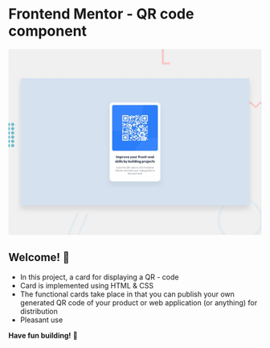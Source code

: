 # Frontend Mentor - QR code component

![Design preview for the QR code component coding challenge](./design/desktop-preview.jpg)

## Welcome! 👋

- In this project, a card for displaying a QR - code
- Card is implemented using HTML & CSS
- The functional cards take place in that you can publish your own generated QR code of your product or web application (or anything) for distribution
- Pleasant use

**Have fun building!** 🚀
